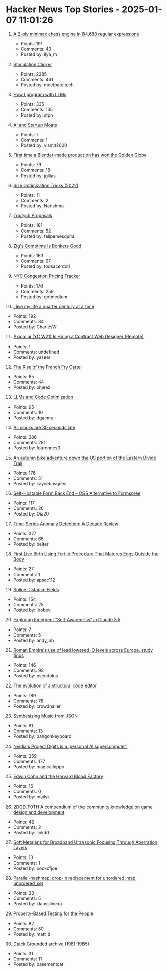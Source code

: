 # Hacker News Top Stories - 2025-01-07 11:01:26

1. [A 2-ply minimax chess engine in 84,688 regular expressions](https://nicholas.carlini.com/writing/2025/regex-chess.html)
   - Points: 191
   - Comments: 43
   - Posted by: ilya_m

2. [Stimulation Clicker](https://neal.fun/stimulation-clicker/)
   - Points: 2285
   - Comments: 461
   - Posted by: meetpateltech

3. [How I program with LLMs](https://crawshaw.io/blog/programming-with-llms)
   - Points: 335
   - Comments: 135
   - Posted by: stpn

4. [AI and Startup Moats](https://unzip.dev/0x01f-ai-and-startup-moats/)
   - Points: 7
   - Comments: 1
   - Posted by: vismit2000

5. [First time a Blender-made production has won the Golden Globe](https://variety.com/2025/film/columns/flow-golden-globe-win-independent-animation-1236266805/)
   - Points: 79
   - Comments: 18
   - Posted by: jgilias

6. [Size Optimization Tricks (2022)](https://justine.lol/sizetricks/)
   - Points: 11
   - Comments: 2
   - Posted by: Narishma

7. [Triptych Proposals](https://alexanderpetros.com/triptych/)
   - Points: 181
   - Comments: 52
   - Posted by: felipemesquita

8. [Zig's Comptime Is Bonkers Good](https://www.scottredig.com/blog/bonkers_comptime/)
   - Points: 163
   - Comments: 97
   - Posted by: todsacerdoti

9. [NYC Congestion Pricing Tracker](https://www.congestion-pricing-tracker.com/)
   - Points: 176
   - Comments: 259
   - Posted by: gotmedium

10. [I live my life a quarter century at a time](https://tla.systems/blog/2025/01/04/i-live-my-life-a-quarter-century-at-a-time/)
   - Points: 192
   - Comments: 84
   - Posted by: CharlesW

11. [Axiom.ai (YC W21) Is Hiring a Contract Web Designer (Remote)](https://www.ycombinator.com/companies/axiom-ai/jobs/DckIVG6-contract-web-designer)
   - Points: 1
   - Comments: undefined
   - Posted by: yaseer

12. [The Rise of the French Fry Cartel](https://jacobin.com/2025/01/french-fry-price-fixing-antitrust/)
   - Points: 65
   - Comments: 44
   - Posted by: ohjeez

13. [LLMs and Code Optimization](https://wiredream.com/llm-optimizing-digit-diff/)
   - Points: 95
   - Comments: 10
   - Posted by: dgacmu

14. [All clocks are 30 seconds late](https://victorpoughon.fr/all-clocks-are-30-seconds-late/)
   - Points: 286
   - Comments: 281
   - Posted by: fouronnes3

15. [An autumn bike adventure down the US portion of the Eastern Divide Trail](https://www.crazyguyonabike.com/doc/?doc_id=26078)
   - Points: 176
   - Comments: 51
   - Posted by: kaycebasques

16. [Self-Hostable Form Back End – OSS Alternative to Formspree](https://github.com/FormBee/FormBee)
   - Points: 117
   - Comments: 26
   - Posted by: Oia20

17. [Time-Series Anomaly Detection: A Decade Review](https://arxiv.org/abs/2412.20512)
   - Points: 377
   - Comments: 65
   - Posted by: belter

18. [First Live Birth Using Fertilo Procedure That Matures Eggs Outside the Body](https://www.businesswire.com/news/home/20241216400051/en/Gameto-Announces-World%E2%80%99s-First-Live-Birth-Using-Fertilo-Procedure-that-Matures-Eggs-Outside-the-Body)
   - Points: 27
   - Comments: 1
   - Posted by: apsec112

19. [Spline Distance Fields](https://zone.dog/braindump/spline_fields/)
   - Points: 154
   - Comments: 25
   - Posted by: ibobev

20. [Exploring Emergent "Self-Awareness" in Claude 3.5](https://github.com/andybrandt/conscious-claude)
   - Points: 7
   - Comments: 5
   - Posted by: andy_bb

21. [Roman Empire's use of lead lowered IQ levels across Europe, study finds](https://www.theguardian.com/science/2025/jan/06/roman-empires-use-of-lead-lowered-iq-levels-across-europe-study-finds)
   - Points: 146
   - Comments: 93
   - Posted by: pseudolus

22. [The evolution of a structural code editor](https://crowdhailer.me/2025-01-02/the-evolution-of-a-structural-code-editor/)
   - Points: 189
   - Comments: 78
   - Posted by: crowdhailer

23. [Synthesizing Music from JSON](https://phoboslab.org/log/2025/01/synth)
   - Points: 91
   - Comments: 13
   - Posted by: bangonkeyboard

24. [Nvidia's Project Digits is a 'personal AI supercomputer'](https://techcrunch.com/2025/01/06/nvidias-project-digits-is-a-personal-ai-computer/)
   - Points: 259
   - Comments: 177
   - Posted by: magicalhippo

25. [Edwin Cohn and the Harvard Blood Factory](https://www.asimov.press/p/cohn)
   - Points: 16
   - Comments: 0
   - Posted by: mailyk

26. [2DGD_F0TH A compendium of the community knowledge on game design and development](https://github.com/2DGD-F0TH/2DGD_F0TH)
   - Points: 42
   - Comments: 2
   - Posted by: linkdd

27. [Soft Metalens for Broadband Ultrasonic Focusing Through Aberration Layers](https://www.nature.com/articles/s41467-024-55022-2)
   - Points: 13
   - Comments: 1
   - Posted by: bookofjoe

28. [Parallel-hashmap: drop-in replacement for unordered_map, unordered_set](https://github.com/greg7mdp/parallel-hashmap)
   - Points: 23
   - Comments: 5
   - Posted by: klaussilveira

29. [Property-Based Testing for the People](https://repository.upenn.edu/entities/publication/72ca3499-c5f6-4fc1-b5a3-9d66d8dd534e)
   - Points: 82
   - Comments: 50
   - Posted by: matt_d

30. [Dtack Grounded archive (1981-1985)](http://www.easy68k.com/paulrsm/dg/)
   - Points: 31
   - Comments: 11
   - Posted by: basementcat

